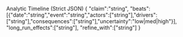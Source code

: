 Analytic Timeline (Strict JSON)
{
  "claim":"string",
  "beats":[{"date":"string","event":"string","actors":["string"],"drivers":["string"],"consequences":["string"],"uncertainty":"low|med|high"}],
  "long_run_effects":["string"],
  "refine_with":["string"]
}

